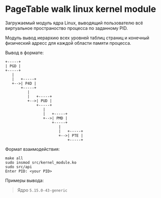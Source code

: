 # PageTable walk linux kernel module

Загружаемый модуль ядра Linux, выводящий пользователю всё виртуальное пространоство процесса по заданному PID.

Модуль вывод иерархию всех уровней таблиц страниц и конечный физический адресс для каждой области памяти процесса.

Вывод в формате:

```
+-----+
| PGD |
+-----+
   |
   |   +-----+
   +-->| P4D |
       +-----+
          |
          |   +-----+
          +-->| PUD |
              +-----+
                 |
                 |   +-----+
                 +-->| PMD |
                     +-----+
                        |
                        |   +-----+
                        +-->| PTE |
                            +-----+
```

Формат взаимодействия:

```
make all
sudo insmod src/kernel_module.ko
sudo src/api
Enter PID: <your PID>
```

Примеры вывода:



> Ядро `5.15.0-43-generic`